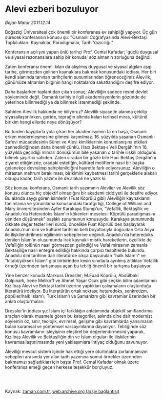 # Alevi ezberi bozuluyor

*Bejan Matur 2011.12.14*

<td class="columnist-detail">
<p>Boğaziçi Üniversitesi çok önemli bir konferansa ev sahipliği yapıyor. Üç gün sürecek konferansın konusu şu: "Osmanlı Coğrafyasında Alevi-Bektaşi Toplulukları: Kaynaklar, Paradigmalar, Tarih Yazıcılığı."</p>
<p>
<div id="haberMetinDiv">
<p>Konferansın açılışını yapan ünlü tarihçi Prof. Cemal Kafadar; 'güçlü duygusal ve siyasal rezonanslara sahip bir konuda' söz almanın zorluğuna değindi.
<p>Zaten konferansı önemli kılan da alışılmış duygusal ve siyasal algıları aşıp tarihe, görmezden gelinen kaynaklara bakmak konusundaki iddiası. Her biri kendi alanında tanınan tarihçilerin sunumlarından öğreneceğimiz Alevilik, günümüze aktarılan bilginin hangi noktalarda sakatlandığını deşifre ediyor.
<p>Daha başlarken toplantıdan çıkan sonuç; Aleviliğin sadece resmî devlet söyleminde değil, Osmanlı tarihiyle ilgili akademisyenlerin gözünde de yeterince bilinmediği ya da bilinmek istenmediği şeklinde.
<p>Sahiden Alevilik hakkında ne biliyoruz? Alevilik siyasetin alanına çekilip siyasallaştırılırken, geride, toprağın altında kalan tarihsel miras, kültürel birikim hangi ellerde neye dönüşüyor?
<p>Bu türden kaygılarla yola çıkan her akademisyenin ta en başa, Osmanlı erken modernleşmesine gitmesi kaçınılmaz. 16. yüzyılda yaşanan Osmanlı-Safevi mücadelesinin Sünni ve Alevi kimliklerinin konumlanışına etkileri zannedildiğinden daha önemli çünkü. Hacı Bektaş-ı Veli Dergâhı'nın 16. yüzyılda geçirdiği mimari dönüşümün bile yaşanan o tarihle ilişkili olduğunu bilmek şaşırtıcı sahiden. Zaten sıradan bir gözle bile Hacı Bektaş Dergâhı'nı ziyaret ettiğinizde, oradaki estetiğin, kültürel motiflerin nasıl bir başka gelenekçe devralınıp sahiplenildiğini hayretle fark ediyorsunuz. Aleviliğin o mirastan mahrum bırakılması, birikimini kaybetmesi tarihî gerçeklerle alakalı olduğu kadar, tarih yazımı ile de alakalı ne yazık ki.
<p>Söz konusu konferans, Osmanlı tarih yazımının Aleviler ve Alevilik söz konusu olunca hiç objektif olmadığını bir akademi ciddiyeti ile deşifre ediyor. Bu alanda saygı gören isimlerin (Fuat Köprülü gibi) Aleviliğin kaynaklarını tanımlama ve yorumlama konusundaki tarafgirliği, College of William and Mary üniversitesinden Ayfer Karakaya Stump'un, "Vefaîlik, Bektaşîlik ve Anadolu'da Heteredoks İslam'ın kökenleri meselesi: Köprülü paradigmasını yeniden düşünmek" başlıklı sunumunun konusuydu. Karakaya sunumunda dikkate değer tezler ileri sürdü; öncelikle Fuat Köprülü'den başlayarak Anadolu'nun dinî ve kültürel tarihinin belli boyutlarıyla doğrudan Orta Asya ile ilişkilendirilmesi eğiliminin sebeplerine değindi. Anadolu'da heteredoks denilen İslam'ın oluşumunda Irak kaynaklı mistik hareketlerin, özellikle de Vefaîliğin rolünün nasıl görmezden gelindiği ve Vefaî mirasının zamanla Bektaşîliğe nasıl entegre edildiği hakkında çarpıcı tespitlerde bulundu. Anadolu dinî tarihine dair literatürde sıkça başvurulan "halk İslam'ı" ve "kitabi/yüksek İslam" gibi birbirinden kesin sınırlarla ayrılmış zıtlıkları Vefaîlik örneği üzerinden tartışmaya açan bu tebliğ önemli bir tartışma başlatıyor.
<p>Yine benzer konuda Markuss Dressler; M.Fuad Köprülü, Abdülbaki Gölpınarlı, Irene Melikoff ve Ahmet Yaşar Ocak gibi seçkin bilim adamlarının Kızılbaş Alevi ve Bektaşi tarihi üzerine yaptıkları çalışmaların oluşturduğu literatürü irdeliyor. Bu literatürün ortak noktası; heteredoks, senkretizm, popüler/halk İslam'ı, Türk İslam'ı ve Şamanizm gibi kavramlar üzerinden bir anlatı oluşturmaları.
<p>Dressler'in iddiası şu: İslam içi farklılığın anlatımında objektif sınıflandırma araçları olarak muamele gören bu kategoriler, aslında dine dair modernist söylemin öz, sınır, teolojik, evrimsel, gelişme gibi kavramlarda yansımasını bulan kuramsal ve yöntemsel varsayımlarına dayanıyor. Tebliğinde söz konusu kavramların işleyişinin eleştirel bir değerlendirmesini yaparak, Kızılbaş Alevilik ve Bektaşiliğin din ve İslam olguları ile ilişkilerinin kavramsallaştırılmasında yeni yaklaşımlara ihtiyaç olduğunu savunuyor.
<p>Aleviliği mevcut sistem içinde hak ettiği yere oturtmakta zorlanmamızın sebepleri arasında yer alan tarih yazımına somut örnekler üzerinden bakmamızı sağladıkları için başta Prof. Cemal Kafadar olmak üzere konferansa emeği geçen herkese teşekkür borçluyuz.</p></p></p></p></p></p></p></p></p></div>
</p>


<p><br>
		 </br></p></td>

Kaynak: [zaman.com.tr](http://zaman.com.tr/yazar.do?yazino=1214511), [web.archive.org (arşiv bağlantısı)](http://web.archive.org/web/20120109065121/http://www.zaman.com.tr:80/yazar.do?yazino=1214511)
